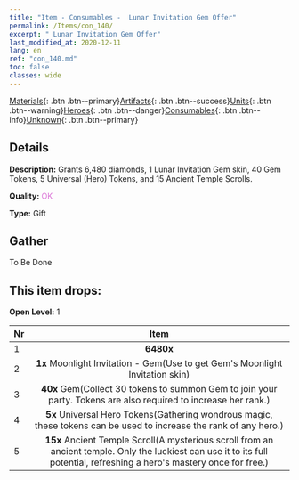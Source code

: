 ```yaml
---
title: "Item - Consumables -  Lunar Invitation Gem Offer"
permalink: /Items/con_140/
excerpt: " Lunar Invitation Gem Offer"
last_modified_at: 2020-12-11
lang: en
ref: "con_140.md"
toc: false
classes: wide
---
```

 [Materials](/Items/){: .btn .btn--primary}[Artifacts](/Items/Artifacts/){: .btn .btn--success}[Units](/Items/Units/){: .btn .btn--warning}[Heroes](/Items/Heroes/){: .btn .btn--danger}[Consumables](/Items/Consumables/){: .btn .btn--info}[Unknown](/Items/Unknown/){: .btn .btn--primary}

## Details
 **Description:** Grants 6,480 diamonds, 1 Lunar Invitation Gem skin, 40 Gem Tokens, 5 Universal (Hero) Tokens, and 15 Ancient Temple Scrolls.

 **Quality:** <span style="color: #DA70D6">OK</span>

 **Type:** Gift

## Gather

  To Be Done

## This item drops:

 **Open Level:** 1

  | Nr |      Item    |
  |:---|:------------:|
  | 1 |  **6480x** <i class="fas fa-gem"/> | 
  | 2 |  **1x** Moonlight Invitation - Gem(Use to get Gem's Moonlight Invitation skin) | 
  | 3 |  **40x** Gem(Collect 30 tokens to summon Gem to join your party. Tokens are also required to increase her rank.) | 
  | 4 |  **5x** Universal Hero Tokens(Gathering wondrous magic, these tokens can be used to increase the rank of any hero.) | 
  | 5 |  **15x** Ancient Temple Scroll(A mysterious scroll from an ancient temple. Only the luckiest can use it to its full potential, refreshing a hero's mastery once for free.) | 
